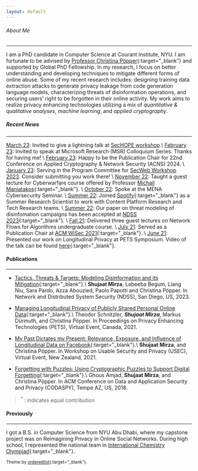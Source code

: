 ```yaml
---
layout: default
---
```


###### About Me
* * *

I am a PhD candidate in Computer Science at Courant Institute, NYU. I am fortunate to be advised by [Professor Christina Pöpper](http://poepper.net){:target="_blank”} and supported by Global PhD Fellowship. In my research, I focus on better understanding and developing techniques to mitigate different forms of online abuse. Some of my recent research includes: designing training data extraction attacks to generate privacy leakage from code generation language models, characterizing threats of disinformation operations, and securing users’ right to be forgotten in their online activity. My work aims to realize privacy enhancing technologies utilizing a mix of _quantitative & qualitative analyses_, _machine learning_, and _applied cryptography_.


##### Recent News
* * * 
<u>March 23</u>: Invited to give a lightning talk at [SecHOPE workshop](https://sechope23.github.io).\\
<u>February 23</u>: Invited to speak at Microsoft Research (MSR) Colloquium Series. Thanks for having me! \\
<u>February 23</u>: Happy to be the Publication Chair for 22nd Conference on Applied Cryptography & Network Security (ACNS) 2024. \\
<u>January 23</u>: Serving in the Program Committee for [SecWeb Workshop 2023](https://secweb.work/2023.html). Consider submitting you work there! \\
<u>November 22</u>: Taught a guest lecture for Cyberwarfare course offered by Professor [Michail Maniatakos](https://nyuad.nyu.edu/en/academics/divisions/engineering/faculty/michail-maniatakos.html){:target="_blank"}. \\
<u>October 22</u>: Spoke at the MENA Cybersecurity Seminar. \\
<u>Summer 22</u>: Joined [Spotify](https://research.atspotify.com/){:target="_blank"} as a Summer Research Scientist to work with Content Platform Research and Tech Research teams. \\
<u>Summer 22</u>: Our paper on threat modeling of disinfomation campaigns has been accepted at [NDSS 2023](https://www.ndss-symposium.org/ndss2023/){:target="_blank"}. \\
<u>Fall 21</u>: Delivered three guest lectures on Network Flows for Algorithms undergraduate course. \\
<u>July 21</u>: Served as a Publication Chair at [ACM WiSec 2021](https://sites.nyuad.nyu.edu/wisec21/organization/){:target="_blank"}. \\
<u>June 21</u>: Presented our work on Longitudinal Privacy at PETS Symposium. Video of the talk can be found [here](https://www.youtube.com/watch?v=qPLFUaZKSJM){:target="_blank"}. 

<!--
<u>Spring 22</u>: Taught recitation sections of Introduction to Computer Science undergraduate course. \\

<u>January 23</u>: Served as an external reviewer of proceedings on Privacy Enhancing Technologies (PETS) 2023.\\
\\
<u>May 21</u>: Delivered a talk on our work about Longitudinal Privacy on Facebook at [USEC 2021](http://www.usablesecurity.net/USEC/usec21/){:target="_blank"}.
 \\
<u>Fall 20</u>: Passed my Depth Qualifying Exam with committee members Joseph Bonneau, Rachel Greenstadt and Christina Pöpper. 
-->

#### Publications
* * * 

* [Tactics, Threats & Targets: Modeling Disinformation and its Mitigation](papers/disinfo_threat_ndss23.pdf){:target="_blank"}.\\
**Shujaat Mirza**, Labeeba Begum, Liang Niu, Sara Pardo, Azza Abouzied, Paolo Papotti and Christina Pöpper. In Network and Distributed System Security (NDSS), San Diego, US, 2023. 

* [Managing Longitudinal Privacy of Publicly Shared Personal Online Data](https://petsymposium.org/popets/2021/popets-2021-0013.pdf){:target="_blank"}.\\
Theodor Schnitzler<sup>*</sup>, **Shujaat Mirza**<sup>*</sup>, Markus Dürmuth, and Christina Pöpper. In Proceedings on Privacy Enhancing Technologies (PETS), Virtual Event, Canada, 2021. 

* [My Past Dictates my Present: Relevance, Exposure, and Influence of Longitudinal Data on Facebook](https://www.ndss-symposium.org/ndss-paper/auto-draft-181/){:target="_blank"}.\\
**Shujaat Mirza**, and Christina Pöpper. In Workshop on Usable Security and Privacy (USEC), Virtual Event, New Zealand, 2021.

* [Forgetting with Puzzles: Using Cryptographic Puzzles to Support Digital Forgetting](https://dl.acm.org/doi/10.1145/3176258.3176327){:target="_blank"}.\\
Ghous Amjad, **Shujaat Mirza**, and Christina Pöpper.  In ACM Conference on Data and Application Security and Privacy (CODASPY), Tempe AZ, US, 2018.

> <sup> * </sup>: indicates equal contribution

#### Previously
* * * 

I got a B.S. in Computer Science from NYU Abu Dhabi, where my capstone project was on Reimagining Privacy in Online Social Networks. During high school, I represented the national team in [International Chemistry Olympiad](https://en.wikipedia.org/wiki/International_Chemistry_Olympiad){:target="_blank"}.


<sub>Theme by [orderedlist](https://github.com/orderedlist){:target="_blank"}.</sub>


<!--
Text can be **bold**, _italic_, or ~~strikethrough~~.

[Link to another page](./another-page.html).

There should be whitespace between paragraphs.

There should be whitespace between paragraphs. We recommend including a README, or a file with information about your project.

# Header 1

This is a normal paragraph following a header. GitHub is a code hosting platform for version control and collaboration. It lets you and others work together on projects from anywhere.

## Header 2

> This is a blockquote following a header.
>
> When something is important enough, you do it even if the odds are not in your favor.

### Header 3

```js
// Javascript code with syntax highlighting.
var fun = function lang(l) {
  dateformat.i18n = require('./lang/' + l)
  return true;
}
```

```ruby
# Ruby code with syntax highlighting
GitHubPages::Dependencies.gems.each do |gem, version|
  s.add_dependency(gem, "= #{version}")
end
```

#### Header 4

*   This is an unordered list following a header.
*   This is an unordered list following a header.
*   This is an unordered list following a header.

##### Header 5

1.  This is an ordered list following a header.
2.  This is an ordered list following a header.
3.  This is an ordered list following a header.

###### Header 6

| head1        | head two          | three |
|:-------------|:------------------|:------|
| ok           | good swedish fish | nice  |
| out of stock | good and plenty   | nice  |
| ok           | good `oreos`      | hmm   |
| ok           | good `zoute` drop | yumm  |

### There's a horizontal rule below this.

* * *

### Here is an unordered list:

*   Item foo
*   Item bar
*   Item baz
*   Item zip

### And an ordered list:

1.  Item one
1.  Item two
1.  Item three
1.  Item four

### And a nested list:

- level 1 item
  - level 2 item
  - level 2 item
    - level 3 item
    - level 3 item
- level 1 item
  - level 2 item
  - level 2 item
  - level 2 item
- level 1 item
  - level 2 item
  - level 2 item
- level 1 item

### Small image

![Octocat](https://github.githubassets.com/images/icons/emoji/octocat.png)

### Large image

![Branching](https://guides.github.com/activities/hello-world/branching.png)


### Definition lists can be used with HTML syntax.

<dl>
<dt>Name</dt>
<dd>Godzilla</dd>
<dt>Born</dt>
<dd>1952</dd>
<dt>Birthplace</dt>
<dd>Japan</dd>
<dt>Color</dt>
<dd>Green</dd>
</dl>

```
Long, single-line code blocks should not wrap. They should horizontally scroll if they are too long. This line should be long enough to demonstrate this.
```

```
The final element.
```
 -->